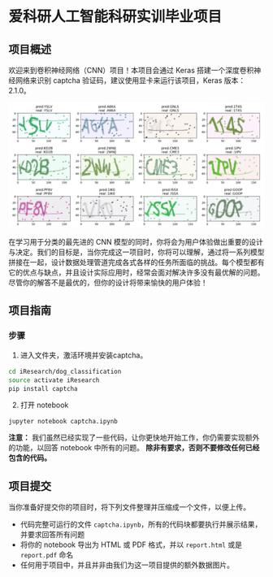 [//]: # (Image References)

[image1]: ./images/preview.png "Sample Output"

# 爱科研人工智能科研实训毕业项目

## 项目概述

欢迎来到卷积神经网络（CNN）项目！本项目会通过 Keras 搭建一个深度卷积神经网络来识别 captcha 验证码，建议使用显卡来运行该项目，Keras 版本：2.1.0。

![Sample Output][image1]

在学习用于分类的最先进的 CNN 模型的同时，你将会为用户体验做出重要的设计与决定。我们的目标是，当你完成这一项目时，你将可以理解，通过将一系列模型拼接在一起，设计数据处理管道完成各式各样的任务所面临的挑战。每个模型都有它的优点与缺点，并且设计实际应用时，经常会面对解决许多没有最优解的问题。尽管你的解答不是最优的，但你的设计将带来愉快的用户体验！


## 项目指南

### 步骤

1. 进入文件夹，激活环境并安装captcha。

 ```bash
cd iResearch/dog_classification
source activate iResearch
pip install captcha
```

2. 打开 notebook

 ```
jupyter notebook captcha.ipynb
```

__注意：__ 我们虽然已经实现了一些代码，让你更快地开始工作，你仍需要实现额外的功能，以回答 notebook 中所有的问题。
__除非有要求，否则不要修改任何已经包含的代码。__

## 项目提交

当你准备好提交你的项目时，将下列文件整理并压缩成一个文件，以便上传。

- 代码完整可运行的文件 `captcha.ipynb`，所有的代码块都要执行并展示结果，并要求回答所有问题
- 将你的 notebook 导出为 HTML 或 PDF 格式，并以 `report.html` 或是 `report.pdf` 命名
- 任何用于项目中，并且并非由我们为这一项目提供的额外数据图片。
